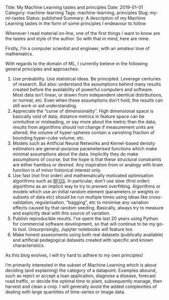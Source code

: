 Title: My Machine Learning tastes and principles
Date: 2019-01-01
Category: machine-learning
Tags: machine-learning, principles
Slug: my-ml-tastes
Status: published
Summary: A description of my Machine Learning tastes in the form of some principles I endeavour to follow

Whenever I read material on-line, one of the first things I want to know are the tastes and style of the author. So with that in mind, here are mine.

Firstly, I’m a computer scientist and engineer, with an amateur love of mathematics.

With regards to the domain of ML, I currently believe in the following general principles and approaches:

1. Use probability. Use statistical ideas. Be principled. Leverage centuries of research. But also: understand the assumptions behind many results created before the availability of powerful computers and software. Most data isn’t linear, or drawn from independent identical distributions, or normal, etc. Even when these assumptions don’t hold, the results can still work or aid understanding.
2. Appreciate the “curse of dimensionality”. High dimensional space is basically void of data; distance metrics in feature space can be unintuitive or misleading, or say more about the metric than the data; results from algorithms should not change if measurement units are altered; the volume of hyper-spheres contain a vanishing fraction of bounding hyper-cube volume; etc.
3. Models such as Artificial Neural Networks and Kernel-based density estimators are general-purpose parameterised functions which make minimal assumptions about the data. Implicitly they do make assumptions of course, but the hope is that these structural constraints are either hamless or desired. Any inspiration from or analogy with brain function is of minor historical interest only.
4. Use fast (not first order) and mathematically motivated optimisation algorithms such as [BFGS](https://en.wikipedia.org/wiki/Broyden%E2%80%93Fletcher%E2%80%93Goldfarb%E2%80%93Shanno_algorithm). In particular, don’t use slow (first order) algorithms as an implicit way to try to prevent overfitting. Algorithms or models which use an initial random element (parameters or weights or subsets of data etc) should be run multiple times using ideas like cross-validation, regularisation, “bagging”, etc to minimise any variation effects caused by that random seeding. Basically, always try to measure and explicitly deal with this source of variation.
5. Publish reproducible results. I’ve spent the last 20 years using Python for commercial software development, so that will continue to be my go-to tool. Unsurprisingly, Jupyter notebooks will feature too.
6. Make honest assessments using both real datasets (publically available) and artificial pedagogical datasets created with specific and known characteristics.

As this blog evolves, I will try hard to adhere to my own principles!

I’m primarily interested in the subset of Machine Learning which is about deciding (and explaining) the category of a datapoint. Examples abound, such as reject or accept a loan application, diagnose a disease, forecast road traffic, or decide the optimal time to plant, subsequently manage, then harvest and clean a crop. I will generally avoid the added complexities of dealing with large quantities of time-series or image data.
